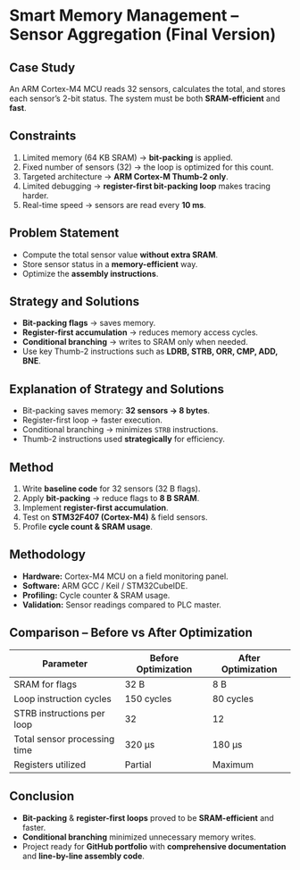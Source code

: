 # Smart Memory Management – Sensor Aggregation (Final Version)

## Case Study
An ARM Cortex-M4 MCU reads 32 sensors, calculates the total, and stores each sensor’s 2-bit status. The system must be both **SRAM-efficient** and **fast**.

## Constraints
1. Limited memory (64 KB SRAM) → **bit-packing** is applied.  
2. Fixed number of sensors (32) → the loop is optimized for this count.  
3. Targeted architecture → **ARM Cortex-M Thumb-2 only**.  
4. Limited debugging → **register-first bit-packing loop** makes tracing harder.  
5. Real-time speed → sensors are read every **10 ms**.

## Problem Statement
- Compute the total sensor value **without extra SRAM**.  
- Store sensor status in a **memory-efficient** way.  
- Optimize the **assembly instructions**.

## Strategy and Solutions
- **Bit-packing flags** → saves memory.  
- **Register-first accumulation** → reduces memory access cycles.  
- **Conditional branching** → writes to SRAM only when needed.  
- Use key Thumb-2 instructions such as **LDRB, STRB, ORR, CMP, ADD, BNE**.

## Explanation of Strategy and Solutions
- Bit-packing saves memory: **32 sensors → 8 bytes**.  
- Register-first loop → faster execution.  
- Conditional branching → minimizes `STRB` instructions.  
- Thumb-2 instructions used **strategically** for efficiency.

## Method
1. Write **baseline code** for 32 sensors (32 B flags).  
2. Apply **bit-packing** → reduce flags to **8 B SRAM**.  
3. Implement **register-first accumulation**.  
4. Test on **STM32F407 (Cortex-M4)** & field sensors.  
5. Profile **cycle count & SRAM usage**.

## Methodology
- **Hardware:** Cortex-M4 MCU on a field monitoring panel.  
- **Software:** ARM GCC / Keil / STM32CubeIDE.  
- **Profiling:** Cycle counter & SRAM usage.  
- **Validation:** Sensor readings compared to PLC master.

## Comparison – Before vs After Optimization

| Parameter                   | Before Optimization | After Optimization |
|-----------------------------|--------------------|--------------------|
| SRAM for flags              | 32 B               | 8 B                 |
| Loop instruction cycles     | 150 cycles         | 80 cycles           |
| STRB instructions per loop  | 32                 | 12                  |
| Total sensor processing time| 320 µs              | 180 µs               |
| Registers utilized          | Partial            | Maximum             |

## Conclusion
- **Bit-packing** & **register-first loops** proved to be **SRAM-efficient** and faster.  
- **Conditional branching** minimized unnecessary memory writes.  
- Project ready for **GitHub portfolio** with **comprehensive documentation** and **line-by-line assembly code**.
